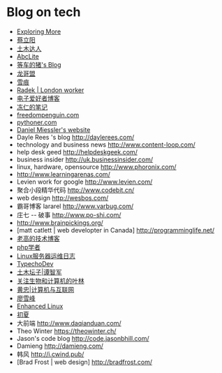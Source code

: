 # Blog on tech

* [Exploring More](https://leonax.net/)
* [蔡立阳](http://cailiyang.cn/ "蔡立阳的个人博客")
* [土木达人](http://tumudaren.com/ "土木达人的博客")
* [AbcLite](http://www.abclite.cn/ "个人技术分享及行业信息类")
* [等车的猪's Blog](http://singlepig-blog.logdown.com/)
* [龙哥盟](http://www.flygon.net/ "电子书收集")
* [雪痕](http://xinyo.org/ "这里没有末路，你从不曾孤独。")
* [Radek | London worker](http://radek.io/)
* [电子爱好者博客](http://ruten-proteus.blogspot.com/)
* [冻仁的笔记](http://note.drx.tw/ "from taiwan")
* [freedompenguin.com](http://freedompenguin.com/ "Linux Software Reviews, Discussion and Articles")
* [pythoner.com](http://www.pythoner.com/ "python learn note")
* [Daniel Miessler's website](https://danielmiessler.com "start website from 1999")
* Dayle Rees 's blog <http://daylerees.com/>
* technology and business news <http://www.content-loop.com/>
* help desk geed <http://helpdeskgeek.com/>
* business insider <http://uk.businessinsider.com/>
* linux, hardware, opensource <http://www.phoronix.com/>
* <http://www.learningarenas.com/>
* Levien work for google <http://www.levien.com/>
* 聚合小段精华代码 <http://www.codebit.cn/>
* web design <http://wesbos.com/>
* 霸哥博客 lararel <http://www.varbug.com/>
* 庄七 -- 破事 <http://www.po-shi.com/>
* <http://www.brainpickings.org/>
* [matt catlett | web developter in Canada] <http://programminglife.net/>
* [老高的技术博客](http://www.phpgao.com/)
* [php学者](http://www.phpxz.com/)
* [Linux服务器运维日志](https://www.centos.bz/)
* [TypechoDev](http://www.typechodev.com/)
* [土木坛子|谭智军](https://tumutanzi.com/)
* [关注生物和计算机的叶林](http://www.yelinsky.com/blog/)
* [黄忠|计算机与互联网](http://www.huangzhong.ca/)
* [廖雪峰](http://www.liaoxuefeng.com/)
* [Enhanced Linux](https://enhancedlinux.com/)
* [初夏](https://www.cxsir.com/)
* 大前端 <http://www.daqianduan.com/>
* Theo Winter <https://theowinter.ch/>
* Jason's code blog <http://code.jasonbhill.com/>
* Damieng <http://damieng.com/>
* 韩风 <http://i.cwind.pub/>
* [Brad Frost | web design] <http://bradfrost.com/>
